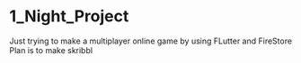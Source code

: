 # 1_Night_Project
Just trying to make a multiplayer online game by using FLutter and FireStore 
Plan is to make skribbl
